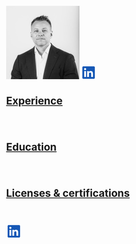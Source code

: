 ![Rune Andersen!](/Bilder/rune2.jfif)  [![Logo!](/Bilder/Logo.png)](https://www.linkedin.com/in/rune-andersen-9837a733/)


# [Experience](/Experience.md)

<br>
<br>

# [Education](/Education.md)



<br>
<br>

# [Licenses & certifications](/Certifications.md)

<br>
<br>

[![Logo!](/Bilder/Logo.png)](https://www.linkedin.com/in/rune-andersen-9837a733/)
